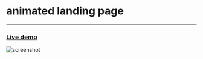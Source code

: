 # animated landing page
----------
### [Live demo](https://kobweb-landing-page.vercel.app/)

![screenshot](https://)